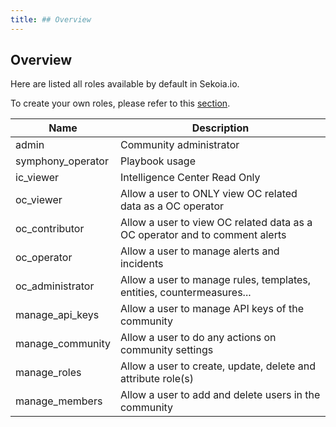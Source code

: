```yaml
---
title: ## Overview
---
```


## Overview

Here are listed all roles available by default in Sekoia.io.

To create your own roles, please refer to this [section](https://docs.sekoia.io/getting_started/manage_users/#create-custom-roles).

| Name | Description|
|--|--|
|admin|Community administrator|
|symphony_operator|Playbook usage|
|ic_viewer|Intelligence Center Read Only|
|oc_viewer|Allow a user to ONLY view OC related data as a OC operator|
|oc_contributor|Allow a user to view OC related data as a OC operator and to comment alerts|
|oc_operator|Allow a user to manage alerts and incidents|
|oc_administrator|Allow a user to manage rules, templates, entities, countermeasures...|
|manage_api_keys|Allow a user to manage API keys of the community|
|manage_community|Allow a user to do any actions on community settings|
|manage_roles|Allow a user to create, update, delete and attribute role(s)|
|manage_members|Allow a user to add and delete users in the community|
